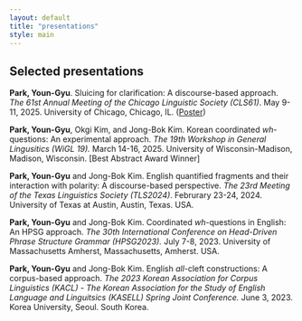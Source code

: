 ```yaml
---
layout: default
title: "presentations"
style: main
---
```


## Selected presentations

<!--**Park, Youn-Gyu**. Reverse sluicing in English: A discourse-based approach. *2025 Summer Conference of Korean Society for Language and Information (KSLI)*. June 14, 2025. Kyungpook National University, Daegu.-->

**Park, Youn-Gyu**. Sluicing for clarification: A discourse-based approach. *The 61st Annual Meeting of the Chicago Linguistic Society (CLS61)*. May 9-11, 2025. University of Chicago, Chicago, IL. ([Poster](https://youngyu-park.github.io/assets/downloads/park_2025_clarification_sluicing_poster_CLS.pdf))

**Park, Youn-Gyu**, Okgi Kim, and Jong-Bok Kim. Korean coordinated *wh*-questions: An experimental approach. *The 19th Workshop in General Lingusitics (WiGL 19).* March 14-16, 2025. University of Wisconsin-Madison, Madison, Wisconsin. [Best Abstract Award Winner]

<!--**Park, Youn-Gyu**.  Sluicing for clarification: A discourse-based approach. *The 17th Annual Meeting of the Illinois Language and Linguistics Society (ILLS17)*.  March 7-8, 2025. University of Illinois Urbana-Champaign, Urbana, Illinois.-->

<!--**Park, Youn-Gyu**, Okgi Kim, and Jonb-Bok Kim.  Korean coordinated *wh*-questions: A theoretical and experimental perspective. *2024 Research Workshop on Fragments in Seoul*.  September 7, 2024. Kyung Hee University, Seoul, Korea.-->

<!--**Park, Youn-Gyu** and Okgi Kim. Similarities and differences between coordinated wh-questions in English and Korean. *Joint Workshop of Department of Language and Information, PNU & Institute for the Study of Language and Information, KHU (KHU-ISLI)*. April 26, 2024. Pusan National University, Busan. South Korea.-->

**Park, Youn-Gyu** and Jong-Bok Kim. English quantified fragments and their interaction with polarity: A discourse-based perspective. *The 23rd Meeting of the Texas Linguistics Society (TLS2024)*. Februrary 23-24, 2024. University of Texas at Austin, Austin, Texas. USA.

<!--**Park, Youn-Gyu**. Quatified fragments in English: A corpus-based perspective. *The 2023 LSK Young Scholar Symposium.* December 8 2023. Korea University, Seoul. South Korea.-->

**Park, Youn-Gyu** and Jong-Bok Kim. Coordinated *wh*-questions in English: An HPSG approach. *The 30th International Conference on Head-Driven Phrase Structure Grammar (HPSG2023).* July 7-8, 2023. University of Massachusetts Amherst, Massachusetts, Amherst. USA.

<!--**Park, Youn-Gyu** and Jong-Bok Kim. English all-cleft constructions: A construction-based approach. The 24th Annual International Conference of the English Department (AICED-24).* June 9-11 2023. University of Bucharest, Bucharest. Romania.-->

**Park, Youn-Gyu** and Jong-Bok Kim. English *all*-cleft constructions: A corpus-based approach. *The 2023 Korean Association for Corpus Linguistics (KACL) - The Korean Association for the Study of English Language and Linguitsics (KASELL) Spring Joint Conference.* June 3, 2023. Korea University, Seoul. South Korea.

<!--**Park, Youn-Gyu** and Jong-Bok Kim. Coordinated *wh*-questions in English: A corpus-based approach. *The 39th Northwest Linguistics Conference (NWLC39).* May 13-14 2023. University of Victoria, Victoria. Canada.-->

<!--**Park, Youn-Gyu**. English emphatic reflexives: A corpus-based approach. *The 2021 Fall Linguistic Society of Korea Young Scholar Symposium.* October 22 2021. Kyung Hee University, Seoul. South Korea.-->


<br/>

<!--
###### &nbsp; &nbsp; **Accepted conference(s)**

<!--**Park, Youn-Gyu** and Jong-Bok Kim. English quantified fragments: A corpus-based approach. *The 16th Annual Meeting of the Illinois Language and Linguistics Society (ILLS16)*.  March 1-2, 2024. University of Illinois Urbana-Champaign, Urbana, Illinois. [Travel grant winner]-->
